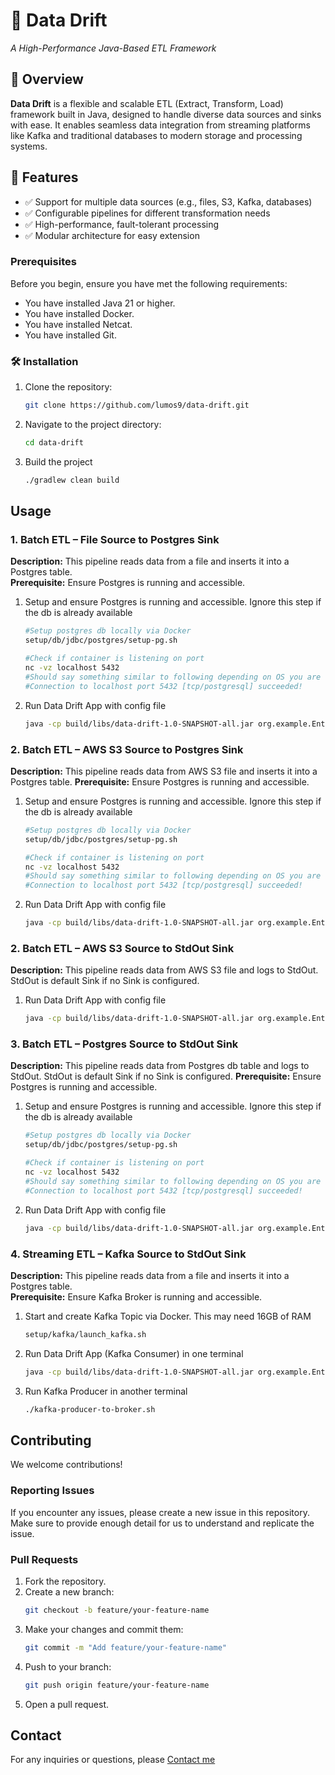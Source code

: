 # 🌊 **Data Drift**

*A High-Performance Java-Based ETL Framework*

## 🚀 **Overview**

**Data Drift** is a flexible and scalable ETL (Extract, Transform, Load) framework built in Java, designed to handle
diverse data sources and sinks with ease. It enables seamless data integration from streaming platforms like Kafka and
traditional databases to modern storage and processing systems.

## 🎯 **Features**

- ✅ Support for multiple data sources (e.g., files, S3, Kafka, databases)
- ✅ Configurable pipelines for different transformation needs
- ✅ High-performance, fault-tolerant processing
- ✅ Modular architecture for easy extension

### Prerequisites

Before you begin, ensure you have met the following requirements:

- You have installed Java 21 or higher.
- You have installed Docker.
- You have installed Netcat.
- You have installed Git.

[//]: # (- You have a [OS type] machine. [Specify any OS-specific instructions if necessary].)

### 🛠️ **Installation**

1. Clone the repository:
    ```bash
    git clone https://github.com/lumos9/data-drift.git
    ```
2. Navigate to the project directory:
    ```bash
    cd data-drift
    ```
3. Build the project
    ```bash
    ./gradlew clean build
     ```

## Usage

### 1. **Batch ETL – File Source to Postgres Sink**

**Description:** This pipeline reads data from a file and inserts it into a Postgres table.  
**Prerequisite:** Ensure Postgres is running and accessible.

1. Setup and ensure Postgres is running and accessible. Ignore this step if the db is already available
    ```bash
   #Setup postgres db locally via Docker
   setup/db/jdbc/postgres/setup-pg.sh
   
   #Check if container is listening on port
   nc -vz localhost 5432
   #Should say something similar to following depending on OS you are running
   #Connection to localhost port 5432 [tcp/postgresql] succeeded!
    ```
2. Run Data Drift App with config file
    ```bash
    java -cp build/libs/data-drift-1.0-SNAPSHOT-all.jar org.example.Entrypoint config/source/file/file-source-to-db-sink.yml
    ```

### 2. **Batch ETL – AWS S3 Source to Postgres Sink**

**Description:** This pipeline reads data from AWS S3 file and inserts it into a Postgres table.
**Prerequisite:** Ensure Postgres is running and accessible.

1. Setup and ensure Postgres is running and accessible. Ignore this step if the db is already available
    ```bash
   #Setup postgres db locally via Docker
    setup/db/jdbc/postgres/setup-pg.sh
   
   #Check if container is listening on port
   nc -vz localhost 5432
   #Should say something similar to following depending on OS you are running
   #Connection to localhost port 5432 [tcp/postgresql] succeeded!
    ```
2. Run Data Drift App with config file
   ```bash
   java -cp build/libs/data-drift-1.0-SNAPSHOT-all.jar org.example.Entrypoint config/source/s3/aws-s3-source-to-db-sink.yml
   ```

### 2. **Batch ETL – AWS S3 Source to StdOut Sink**

**Description:** This pipeline reads data from AWS S3 file and logs to StdOut. StdOut is default Sink if no Sink is
configured.

1. Run Data Drift App with config file
   ```bash
   java -cp build/libs/data-drift-1.0-SNAPSHOT-all.jar org.example.Entrypoint config/source/s3/aws-s3-source-to-stdout-sink.yml
   ```

### 3. **Batch ETL – Postgres Source to StdOut Sink**

**Description:** This pipeline reads data from Postgres db table and logs to StdOut. StdOut is default Sink if no Sink
is configured.
**Prerequisite:** Ensure Postgres is running and accessible.

1. Setup and ensure Postgres is running and accessible. Ignore this step if the db is already available
    ```bash
   #Setup postgres db locally via Docker
   setup/db/jdbc/postgres/setup-pg.sh
   
   #Check if container is listening on port
   nc -vz localhost 5432
   #Should say something similar to following depending on OS you are running
   #Connection to localhost port 5432 [tcp/postgresql] succeeded!
    ```
2. Run Data Drift App with config file
   ```bash
   java -cp build/libs/data-drift-1.0-SNAPSHOT-all.jar org.example.Entrypoint config/source/db/db-source.yml
   ```

### 4. **Streaming ETL – Kafka Source to StdOut Sink**

**Description:** This pipeline reads data from a file and inserts it into a Postgres table.  
**Prerequisite:** Ensure Kafka Broker is running and accessible.

1. Start and create Kafka Topic via Docker. This may need 16GB of RAM
    ```bash
    setup/kafka/launch_kafka.sh
    ```
2. Run Data Drift App (Kafka Consumer) in one terminal
    ```bash
    java -cp build/libs/data-drift-1.0-SNAPSHOT-all.jar org.example.Entrypoint config/source/kafka/kafka-source.yml
    ```
3. Run Kafka Producer in another terminal
    ```bash
    ./kafka-producer-to-broker.sh
    ```

[//]: # (Example:)

[//]: # (```bash)

[//]: # ([example command or code snippet])

[//]: # (```)

[//]: # (## Configuration)

[//]: # ()

[//]: # (### Environment Variables)

[//]: # ()

[//]: # (This project requires the following environment variables to be set:)

[//]: # ()

[//]: # (- `ENV_VAR_1`: Description of ENV_VAR_1)

[//]: # (- `ENV_VAR_2`: Description of ENV_VAR_2)

[//]: # ()

[//]: # (### Configuration File)

[//]: # ()

[//]: # (You can configure the project by editing the `config.file` located at `[path to config file]`. Below is an example configuration:)

[//]: # ()

[//]: # (```json)

[//]: # ({)

[//]: # (  "config_key_1": "value",)

[//]: # (  "config_key_2": "value")

[//]: # (})

[//]: # (```)

## Contributing

We welcome contributions!

### Reporting Issues

If you encounter any issues, please create a new issue in this repository. Make sure to provide enough detail for us to
understand and replicate the issue.

### Pull Requests

1. Fork the repository.
2. Create a new branch:
    ```bash
    git checkout -b feature/your-feature-name
    ```
3. Make your changes and commit them:
    ```bash
    git commit -m "Add feature/your-feature-name"
    ```
4. Push to your branch:
    ```bash
    git push origin feature/your-feature-name
    ```
5. Open a pull request.

[//]: # (Please ensure your code adheres to our coding standards and includes appropriate tests.)

[//]: # (## License)

[//]: # ()

[//]: # (This project is licensed under the [LICENSE NAME]. See the [LICENSE]&#40;LICENSE&#41; file for more details.)

## Contact

For any inquiries or questions, please [Contact me](mailto:nchat.dev@proton.me)

[//]: # (---)

[//]: # ()

[//]: # (Thank you for checking out **ETL Pipeline**! We hope you find it useful and engaging. Happy coding!)

[//]: # ()

[//]: # ([Optional: Include any acknowledgments or credits here])

[//]: # ()

[//]: # (---)

[//]: # (*Note: Replace placeholders with actual information relevant to your project.*)
